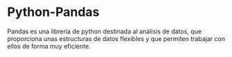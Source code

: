 # Python-Pandas
Pandas es una librería de python destinada al análisis de datos, que proporciona unas estructuras de datos flexibles y que permiten trabajar con ellos de forma muy eficiente.
